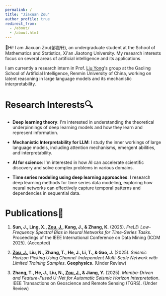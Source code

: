 ```yaml
---
permalink: /
title: "Jiaxuan Zou"
author_profile: true
redirect_from: 
  - /about/
  - /about.html
---
```


👋Hi! I am Jiaxuan Zou(邹嘉轩), an undergraduate student at the School of Mathematics and Statistics, Xi'an Jiaotong University. My research interests focus on several areas of artificial intelligence and its applications.

I am currently a research intern in Prof. [Liu Yong](https://gsai.ruc.edu.cn/liuyong)'s group at the Gaoling School of Artificial Intelligence, Renmin University of China, working on latent reasoning in large language models and its mechanistic interpretability.


Research Interests🔍
=====
- **Deep learning theory**: I'm interested in understanding the theoretical underpinnings of deep learning models and how they learn and represent information.


- **Mechanistic Interpretability for LLM**: I study the inner workings of large language models, including attention mechanisms, emergent abilities, and interpretability.


- **AI for science**: I'm interested in how AI can accelerate scientific discovery and solve complex problems in various domains.


- **Time series modeling using deep learning approaches**: I research deep learning methods for time series data modeling, exploring how neural networks can effectively capture temporal patterns and dependencies in sequential data.


Publications📄
=====

1. **Sun, J., Ling, X., <u>Zou, J.</u>, Kang, J., & Zhang, K.** (2025). *FreLE: Low-Frequency Spectral Bias in Neural Networks for Time-Series Tasks*. Proceedings of the IEEE International Conference on Data Mining (ICDM 2025). (Accepted)

2. **<u>Zou, J.</u>, Liu, N., Zhang, T., He, J., Li, T., & Gao, J.** (2025). *Seismic Horizon Picking Using Channel-Independent Multi-Scale Network with Limited Training Samples*. **Geophysics**. (Under Review)

3. **Zhang, T., He, J., Liu, N., <u>Zou, J.</u>, & Jiang, Y.** (2025). *Mamba-Driven and Feature-Fused U-Net for Automatic Seismic Horizon Interpretation*. IEEE Transactions on Geoscience and Remote Sensing (TGRS). (Under Review)

